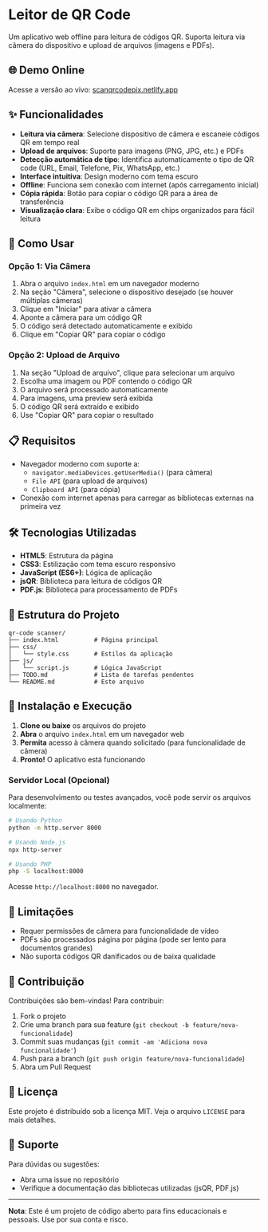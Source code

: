 # Leitor de QR Code

Um aplicativo web offline para leitura de códigos QR. Suporta leitura via câmera do dispositivo e upload de arquivos (imagens e PDFs).

## 🌐 Demo Online

Acesse a versão ao vivo: [scanqrcodepix.netlify.app](https://scanqrcodepix.netlify.app)

## ✨ Funcionalidades

- **Leitura via câmera**: Selecione dispositivo de câmera e escaneie códigos QR em tempo real
- **Upload de arquivos**: Suporte para imagens (PNG, JPG, etc.) e PDFs
- **Detecção automática de tipo**: Identifica automaticamente o tipo de QR code (URL, Email, Telefone, Pix, WhatsApp, etc.)
- **Interface intuitiva**: Design moderno com tema escuro
- **Offline**: Funciona sem conexão com internet (após carregamento inicial)
- **Cópia rápida**: Botão para copiar o código QR para a área de transferência
- **Visualização clara**: Exibe o código QR em chips organizados para fácil leitura

## 🚀 Como Usar

### Opção 1: Via Câmera
1. Abra o arquivo `index.html` em um navegador moderno
2. Na seção "Câmera", selecione o dispositivo desejado (se houver múltiplas câmeras)
3. Clique em "Iniciar" para ativar a câmera
4. Aponte a câmera para um código QR
5. O código será detectado automaticamente e exibido
6. Clique em "Copiar QR" para copiar o código

### Opção 2: Upload de Arquivo
1. Na seção "Upload de arquivo", clique para selecionar um arquivo
2. Escolha uma imagem ou PDF contendo o código QR
3. O arquivo será processado automaticamente
4. Para imagens, uma preview será exibida
5. O código QR será extraído e exibido
6. Use "Copiar QR" para copiar o resultado

## 📋 Requisitos

- Navegador moderno com suporte a:
  - `navigator.mediaDevices.getUserMedia()` (para câmera)
  - `File API` (para upload de arquivos)
  - `Clipboard API` (para cópia)
- Conexão com internet apenas para carregar as bibliotecas externas na primeira vez

## 🛠️ Tecnologias Utilizadas

- **HTML5**: Estrutura da página
- **CSS3**: Estilização com tema escuro responsivo
- **JavaScript (ES6+)**: Lógica de aplicação
- **jsQR**: Biblioteca para leitura de códigos QR
- **PDF.js**: Biblioteca para processamento de PDFs

## 📁 Estrutura do Projeto

```
qr-code scanner/
├── index.html          # Página principal
├── css/
│   └── style.css       # Estilos da aplicação
├── js/
│   └── script.js       # Lógica JavaScript
├── TODO.md             # Lista de tarefas pendentes
└── README.md           # Este arquivo
```

## 🔧 Instalação e Execução

1. **Clone ou baixe** os arquivos do projeto
2. **Abra** o arquivo `index.html` em um navegador web
3. **Permita** acesso à câmera quando solicitado (para funcionalidade de câmera)
4. **Pronto!** O aplicativo está funcionando

### Servidor Local (Opcional)

Para desenvolvimento ou testes avançados, você pode servir os arquivos localmente:

```bash
# Usando Python
python -m http.server 8000

# Usando Node.js
npx http-server

# Usando PHP
php -S localhost:8000
```

Acesse `http://localhost:8000` no navegador.

## 🎯 Limitações

- Requer permissões de câmera para funcionalidade de vídeo
- PDFs são processados página por página (pode ser lento para documentos grandes)
- Não suporta códigos QR danificados ou de baixa qualidade

## 🤝 Contribuição

Contribuições são bem-vindas! Para contribuir:

1. Fork o projeto
2. Crie uma branch para sua feature (`git checkout -b feature/nova-funcionalidade`)
3. Commit suas mudanças (`git commit -am 'Adiciona nova funcionalidade'`)
4. Push para a branch (`git push origin feature/nova-funcionalidade`)
5. Abra um Pull Request

## 📄 Licença

Este projeto é distribuído sob a licença MIT. Veja o arquivo `LICENSE` para mais detalhes.

## 🙋 Suporte

Para dúvidas ou sugestões:
- Abra uma issue no repositório
- Verifique a documentação das bibliotecas utilizadas (jsQR, PDF.js)

---

**Nota**: Este é um projeto de código aberto para fins educacionais e pessoais. Use por sua conta e risco.
